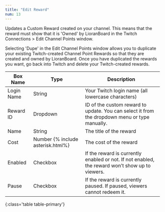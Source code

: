 ```yaml
---
title: "Edit Reward"
num: 13
---
```


Updates a Custom Reward created on your channel. This means that the reward must show that it is 'Owned' by LioranBoard in the Twitch Connections > Edit Channel Points window.

Selecting 'Dupe' in the Edit Channel Points window allows you to duplicate your existing Twitch-created Channel Point Rewards so that they are created and owned by LioranBoard. Once you have duplicated the rewards you want, go back into Twitch and delete your Twitch-created rewards.

| Box Name | Type | Description | 
|-------|--------|--------
|Login Name|String|Your Twitch login name (all lowercase characters)
|Reward ID|Dropdown|ID of the custom reward to update. You can select it from the dropdown menu or type manually.
|Name|String|The title of the reward
|Cost|Number {% include asterisk.html%}|The cost of the reward
|Enabled|Checkbox|If the reward is currently enabled or not. If not enabled, the reward won’t show up to viewers.
|Pause|Checkbox|If the reward is currently paused. If paused, viewers cannot redeem it.
{:class='table table-primary'}










